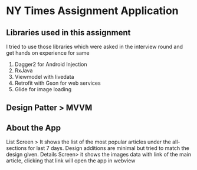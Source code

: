 # NY Times Assignment Application

## Libraries used in this assignment
I tried to use those libraries which were asked in the interview round and get hands on experience for same

1. Dagger2 for Android Injection
2. RxJava
3. Viewmodel with livedata
4. Retrofit with Gson for web services
5. Glide for image loading


## Design Patter > MVVM

## About the App
List Screen > It shows the list of the most popular articles under the all-sections for last 7 days. Design additions are minimal but tried to match the design given.
Details Screen> it shows the images data with link of the main article, clicking that link will open the app in webview
